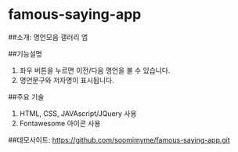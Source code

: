 # famous-saying-app

##소개: 명언모음 갤러리 앱

##기능설명
1. 좌우 버튼을 누르면 이전/다음 명언을 볼 수 있습니다.
2. 명언문구와 저자명이 표시됩니다.

##주요 기술
1. HTML, CSS, JAVAscript/JQuery 사용
2. Fontawesome 아이콘 사용

##데모사이트: https://github.com/soomimyme/famous-saying-app.git
